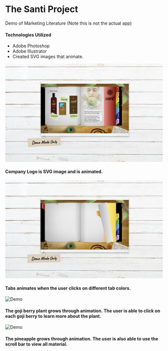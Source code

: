 # The Santi Project
Demo of Marketing Literature (Note this is not the actual app)

#### Technologies Utilized
* Adobe Photoshop
* Adobe Illustrator 
* Created SVG images that animate.
  
  
![Demo](./ss1.png)
#### Company Logo is SVG image and is animated.

![Demo](./ss3.png)
#### Tabs animates when the user clicks on different tab colors.

![Demo](./ss2.png)
#### The goji berry plant grows through animation. The user is able to click on each goji berry to learn more about the plant. 

![Demo](./ss4.png)
#### The pineapple grows through animation. The user is also able to use the scroll bar to view all material.
